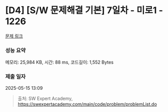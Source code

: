 # [D4] [S/W 문제해결 기본] 7일차 - 미로1 - 1226 

[문제 링크](https://swexpertacademy.com/main/code/problem/problemDetail.do?contestProbId=AV14vXUqAGMCFAYD) 

### 성능 요약

메모리: 25,984 KB, 시간: 88 ms, 코드길이: 1,552 Bytes

### 제출 일자

2025-05-15 13:09



> 출처: SW Expert Academy, https://swexpertacademy.com/main/code/problem/problemList.do